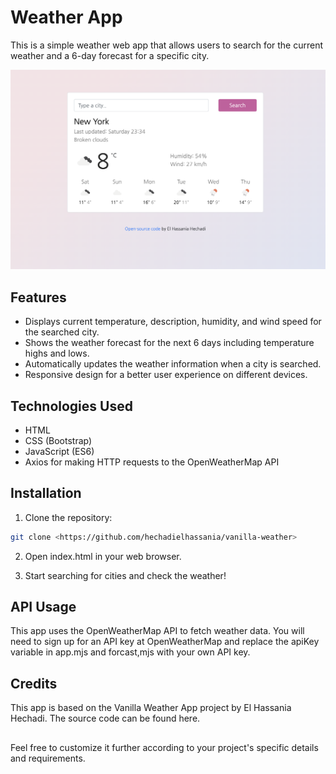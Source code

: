 # Weather App

This is a simple weather web app that allows users to search for the current weather and a 6-day forecast for a specific city.

![Weather App Preview](weather-app-preview.png)

## Features

- Displays current temperature, description, humidity, and wind speed for the searched city.
- Shows the weather forecast for the next 6 days including temperature highs and lows.
- Automatically updates the weather information when a city is searched.
- Responsive design for a better user experience on different devices.

## Technologies Used

- HTML
- CSS (Bootstrap)
- JavaScript (ES6)
- Axios for making HTTP requests to the OpenWeatherMap API

## Installation

1. Clone the repository:

```bash
git clone <https://github.com/hechadielhassania/vanilla-weather>
```

2. Open index.html in your web browser.

3. Start searching for cities and check the weather!


## API Usage
This app uses the OpenWeatherMap API to fetch weather data. You will need to sign up for an API key at OpenWeatherMap and replace the apiKey variable in app.mjs and forcast,mjs with your own API key.

## Credits
This app is based on the Vanilla Weather App project by El Hassania Hechadi. The source code can be found here.

##
Feel free to customize it further according to your project's specific details and requirements.
